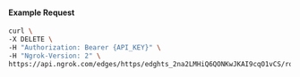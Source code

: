 <!-- Code generated for API Clients. DO NOT EDIT. -->

#### Example Request

```bash
curl \
-X DELETE \
-H "Authorization: Bearer {API_KEY}" \
-H "Ngrok-Version: 2" \
https://api.ngrok.com/edges/https/edghts_2na2LMHiQ6QONKwJKAI9cqO1vCS/routes/edghtsrt_2na2LMmAGk6iUtl4pbj61iQouw0/request_headers
```
